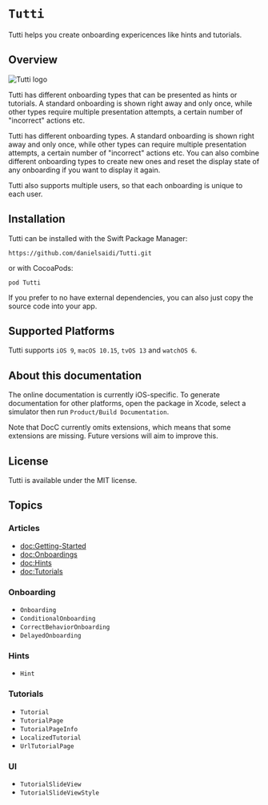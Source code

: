 # ``Tutti``

Tutti helps you create onboarding expericences like hints and tutorials.



## Overview

![Tutti logo](Logo.png)

Tutti has different onboarding types that can be presented as hints or tutorials. A standard onboarding is shown right away and only once, while other types require multiple presentation attempts, a certain number of "incorrect" actions etc. 

Tutti has different onboarding types. A standard onboarding is shown right away and only once, while other types can require multiple presentation attempts, a certain number of "incorrect" actions etc. You can also combine different onboarding types to create new ones and reset the display state of any onboarding if you want to display it again. 

Tutti also supports multiple users, so that each onboarding is unique to each user.



## Installation

Tutti can be installed with the Swift Package Manager:

```
https://github.com/danielsaidi/Tutti.git
```

or with CocoaPods:

```
pod Tutti
```

If you prefer to no have external dependencies, you can also just copy the source code into your app.



## Supported Platforms

Tutti supports `iOS 9`, `macOS 10.15`, `tvOS 13` and `watchOS 6`.



## About this documentation

The online documentation is currently iOS-specific. To generate documentation for other platforms, open the package in Xcode, select a simulator then run `Product/Build Documentation`.

Note that DocC currently omits extensions, which means that some extensions are missing. Future versions will aim to improve this.



## License

Tutti is available under the MIT license.



## Topics

### Articles

- <doc:Getting-Started>
- <doc:Onboardings>
- <doc:Hints>
- <doc:Tutorials>

### Onboarding

- ``Onboarding``
- ``ConditionalOnboarding``
- ``CorrectBehaviorOnboarding``
- ``DelayedOnboarding``

### Hints

- ``Hint``

### Tutorials

- ``Tutorial``
- ``TutorialPage``
- ``TutorialPageInfo``
- ``LocalizedTutorial``
- ``UrlTutorialPage``

### UI

- ``TutorialSlideView``
- ``TutorialSlideViewStyle``
